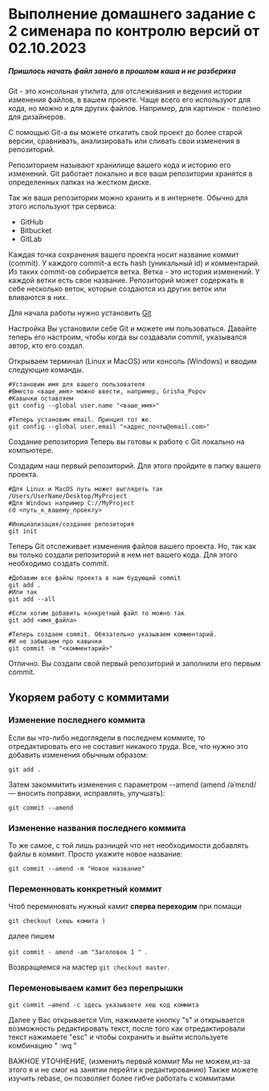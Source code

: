 # Выполнение домашнего задание с 2 сименара по контролю версий от 02.10.2023



##### Пришлось начать файл заного в прошлом каша и не разбериха 

 


Git - это консольная утилита, для отслеживания и ведения истории изменения файлов, в вашем проекте. Чаще всего его используют для кода, но можно и для других файлов. Например, для картинок - полезно для дизайнеров.

С помощью Git-a вы можете откатить свой проект до более старой версии, сравнивать, анализировать или сливать свои изменения в репозиторий.

Репозиторием называют хранилище вашего кода и историю его изменений. Git работает локально и все ваши репозитории хранятся в определенных папках на жестком диске.

Так же ваши репозитории можно хранить и в интернете. Обычно для этого используют три сервиса:

* GitHub
* Bitbucket
* GitLab

Каждая точка сохранения вашего проекта носит название коммит (commit). У каждого commit-a есть hash (уникальный id) и комментарий. Из таких commit-ов собирается ветка. Ветка - это история изменений. У каждой ветки есть свое название. Репозиторий может содержать в себе несколько веток, которые создаются из других веток или вливаются в них.

Для начала работы нужно установить [Git ]("https://git-scm.com/")  


Настройка
Вы установили себе Git и можете им пользоваться. Давайте теперь его настроим, чтобы когда вы создавали commit, указывался автор, кто его создал.

Открываем терминал (Linux и MacOS) или консоль (Windows) и вводим следующие команды.

``````
#Установим имя для вашего пользователя
#Вместо <ваше_имя> можно ввести, например, Grisha_Popov
#Кавычки оставляем
git config --global user.name "<ваше_имя>" 

#Теперь установим email. Принцип тот же.
git config --global user.email "<адрес_почты@email.com>"

``````
Создание репозитория
Теперь вы готовы к работе с Git локально на компьютере.

Создадим наш первый репозиторий. Для этого пройдите в папку вашего проекта.

``````
#Для Linux и MacOS путь может выглядеть так /Users/UserName/Desktop/MyProject
#Для Windows например С://MyProject
cd <путь_к_вашему_проекту>

#Инициализация/создание репозитория
git init
``````

Теперь Git отслеживает изменения файлов вашего проекта. Но, так как вы только создали репозиторий в нем нет вашего кода. Для этого необходимо создать commit.

``````
#Добавим все файлы проекта в нам будующий commit
git add .
#Или так
git add --all

#Если хотим добавить конкретный файл то можно так
git add <имя_файла> 

#Теперь создаем commit. Обязательно указываем комментарий.
#И не забываем про кавычки
git commit -m "<комментарий>"

``````
Отлично. Вы создали свой первый репозиторий и заполнили его первым commit.

## Укоряем работу с коммитами 

### Изменение последнего коммита

Если вы что-либо недоглядели в последнем коммите, то отредактировать его не составит никакого труда. Все, что нужно это добавить изменения обычным образом:

```git add .```

Затем закоммитить изменения с параметром --amend (amend /əˈmɛnd/ — вносить поправки, исправлять, улучшать):

```git commit --amend```

### Изменение названия последнего коммита

То же самое, с той лишь разницей что нет необходимости добавлять файлы в коммит. Просто укажите новое название:

```git commit --amend -m "Новое название"```


### Переменновать конкретный коммит 


Чтоб переминовать нужный камит **сперва переходим** при помащи 

```git checkout (хешь комита )```


далее пишем  

``git commit - amend -am "Заголовок 1 " ``.

 Возвращяемся на мастер
 ```git checkout master```.



### Переменовываем камит без перепрышки 
``````
git commit —amend -c здесь указываете хеш код коммита
``````

Далее у Вас открывается Vim, нажимаете кнопку "s" и открывается возможность редактировать текст, после того как отредактировали текст нажимаете "esc" и чтобы сохранить и выйти используете комбинацию " :wq "

ВАЖНОЕ УТОЧНЕНИЕ, (изменить первый коммит Мы не можем,из-за этого я и не смог на занятии перейти к редактированию)
Также можете изучить rebase, он позволяет более гибче работать с коммитами

